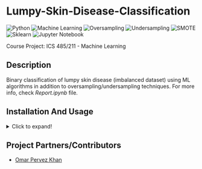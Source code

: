# Lumpy-Skin-Disease-Classification
  ![Python](https://img.shields.io/badge/-Python-black?style=flat&logo=python)
  ![Machine Learning](https://img.shields.io/badge/-Machine%20Learning-566be8?style=flat)
  ![Oversampling](https://img.shields.io/badge/-Oversampling-blue?style=flat)
  ![Undersampling](https://img.shields.io/badge/-Undersampling-blue?style=flat)
  ![SMOTE](https://img.shields.io/badge/-SMOTE-yellow?style=flat)
  ![Sklearn](https://img.shields.io/badge/-Sklearn-1fb30e?style=flat)
  ![Jupyter Notebook](https://img.shields.io/badge/-Jupyter%20Notebook-black?style=flat&logo=jupyter)
  
  Course Project: ICS 485/211 - Machine Learning
  
 ## Description
 Binary classification of lumpy skin disease (imbalanced dataset) using ML algorithms in addition to oversampling/undersampling techniques. For more info, check *Report.ipynb* file.
 
 ## Installation And Usage
<details>
    <summary>Click to expand!</summary>
    <br/>
  
  1. Installation
     - Download/clone this repository. Then open terminal (make sure you are in the project's directory).
     - Create a virtual environment using the command ````py -m venv yourVenvName```` and activate it using ````yourVenvName\Scripts\activate.bat````.
     - Then run the following command ````pip install -r requirements.txt````. With this, all the dependencies will be installed in your virtual environment. 
  > **Note:** *If any dependency is missing or an error shows up, install it using ````pip install moduleName````*.

  2. Usage
     1. Open your project folder and go to the terminal and activate your virtual environment. 
     2. Open any ````.ipynb```` file and enjoy.
</details>

 ## Project Partners/Contributors
   - [Omar Pervez Khan](https://github.com/ris-tlp)
 
  
